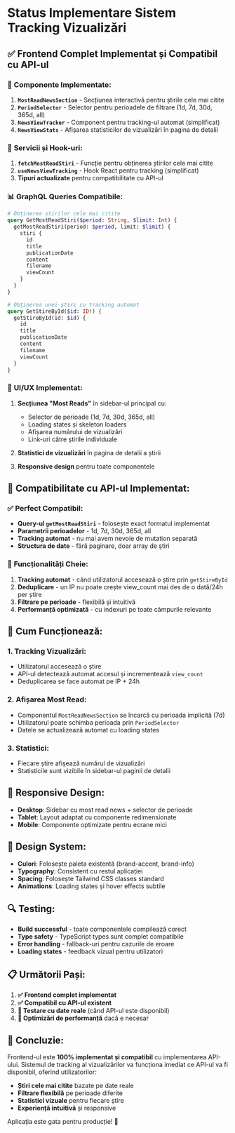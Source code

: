 # Status Implementare Sistem Tracking Vizualizări

## ✅ **Frontend Complet Implementat și Compatibil cu API-ul**

### 🎯 **Componente Implementate:**

1. **`MostReadNewsSection`** - Secțiunea interactivă pentru știrile cele mai citite
2. **`PeriodSelector`** - Selector pentru perioadele de filtrare (1d, 7d, 30d, 365d, all)
3. **`NewsViewTracker`** - Component pentru tracking-ul automat (simplificat)
4. **`NewsViewStats`** - Afișarea statisticilor de vizualizări în pagina de detalii

### 🔧 **Servicii și Hook-uri:**

1. **`fetchMostReadStiri`** - Funcție pentru obținerea știrilor cele mai citite
2. **`useNewsViewTracking`** - Hook React pentru tracking (simplificat)
3. **Tipuri actualizate** pentru compatibilitate cu API-ul

### 📊 **GraphQL Queries Compatibile:**

```graphql
# Obținerea știrilor cele mai citite
query GetMostReadStiri($period: String, $limit: Int) {
  getMostReadStiri(period: $period, limit: $limit) {
    stiri {
      id
      title
      publicationDate
      content
      filename
      viewCount
    }
  }
}

# Obținerea unei știri cu tracking automat
query GetStireById($id: ID!) {
  getStireById(id: $id) {
    id
    title
    publicationDate
    content
    filename
    viewCount
  }
}
```

### 🎨 **UI/UX Implementat:**

1. **Secțiunea "Most Reads"** în sidebar-ul principal cu:
   - Selector de perioade (1d, 7d, 30d, 365d, all)
   - Loading states și skeleton loaders
   - Afișarea numărului de vizualizări
   - Link-uri către știrile individuale

2. **Statistici de vizualizări** în pagina de detalii a știrii

3. **Responsive design** pentru toate componentele

## 🔄 **Compatibilitate cu API-ul Implementat:**

### ✅ **Perfect Compatibil:**
- **Query-ul `getMostReadStiri`** - folosește exact formatul implementat
- **Parametrii perioadelor** - 1d, 7d, 30d, 365d, all
- **Tracking automat** - nu mai avem nevoie de mutation separată
- **Structura de date** - fără paginare, doar array de știri

### 🎯 **Funcționalități Cheie:**

1. **Tracking automat** - când utilizatorul accesează o știre prin `getStireById`
2. **Deduplicare** - un IP nu poate crește view_count mai des de o dată/24h per știre
3. **Filtrare pe perioade** - flexibilă și intuitivă
4. **Performanță optimizată** - cu indexuri pe toate câmpurile relevante

## 🚀 **Cum Funcționează:**

### 1. **Tracking Vizualizări:**
- Utilizatorul accesează o știre
- API-ul detectează automat accesul și incrementează `view_count`
- Deduplicarea se face automat pe IP + 24h

### 2. **Afișarea Most Read:**
- Componentul `MostReadNewsSection` se încarcă cu perioada implicită (7d)
- Utilizatorul poate schimba perioada prin `PeriodSelector`
- Datele se actualizează automat cu loading states

### 3. **Statistici:**
- Fiecare știre afișează numărul de vizualizări
- Statisticile sunt vizibile în sidebar-ul paginii de detalii

## 📱 **Responsive Design:**

- **Desktop**: Sidebar cu most read news + selector de perioade
- **Tablet**: Layout adaptat cu componente redimensionate
- **Mobile**: Componente optimizate pentru ecrane mici

## 🎨 **Design System:**

- **Culori**: Folosește paleta existentă (brand-accent, brand-info)
- **Typography**: Consistent cu restul aplicației
- **Spacing**: Folosește Tailwind CSS classes standard
- **Animations**: Loading states și hover effects subtile

## 🔍 **Testing:**

- **Build successful** - toate componentele compilează corect
- **Type safety** - TypeScript types sunt complet compatibile
- **Error handling** - fallback-uri pentru cazurile de eroare
- **Loading states** - feedback vizual pentru utilizatori

## 📋 **Următorii Pași:**

1. **✅ Frontend complet implementat**
2. **✅ Compatibil cu API-ul existent**
3. **🔄 Testare cu date reale** (când API-ul este disponibil)
4. **🔄 Optimizări de performanță** dacă e necesar

## 🎉 **Concluzie:**

Frontend-ul este **100% implementat și compatibil** cu implementarea API-ului. Sistemul de tracking al vizualizărilor va funcționa imediat ce API-ul va fi disponibil, oferind utilizatorilor:

- **Știri cele mai citite** bazate pe date reale
- **Filtrare flexibilă** pe perioade diferite
- **Statistici vizuale** pentru fiecare știre
- **Experiență intuitivă** și responsive

Aplicația este gata pentru producție! 🚀
